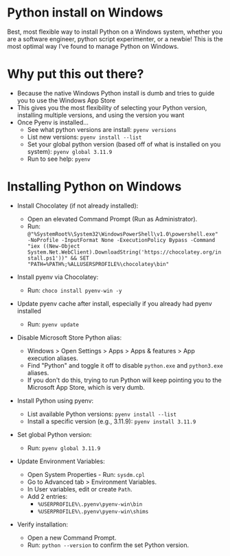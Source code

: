 # Python install on Windows
Best, most flexible way to install Python on a Windows system, whether you are a software engineer, python script experimenter, or a newbie! This is the most optimal way I've found to manage Python on Windows.

# Why put this out there?
- Because the native Windows Python install is dumb and tries to guide you to use the Windows App Store
- This gives you the most flexibility of selecting your Python version, installing multiple versions, and using the version you want
- Once Pyenv is installed...
  - See what python versions are install: `pyenv versions`
  - List new versions: `pyenv install --list`
  - Set your global python version (based off of what is installed on you system): `pyenv global 3.11.9`
  - Run to see help: `pyenv`

# Installing Python on Windows

- Install Chocolatey (if not already installed):
  - Open an elevated Command Prompt (Run as Administrator).
  - Run: `@"%SystemRoot%\System32\WindowsPowerShell\v1.0\powershell.exe" -NoProfile -InputFormat None -ExecutionPolicy Bypass -Command "iex ((New-Object System.Net.WebClient).DownloadString('https://chocolatey.org/install.ps1'))" && SET "PATH=%PATH%;%ALLUSERSPROFILE%\chocolatey\bin"`

- Install pyenv via Chocolatey:
  - Run: `choco install pyenv-win -y`
 
- Update pyenv cache after install, especially if you already had pyenv installed
  - Run: `pyenv update`

- Disable Microsoft Store Python alias:
  - Windows > Open Settings > Apps > Apps & features > App execution aliases.
  - Find "Python" and toggle it off to disable `python.exe` and `python3.exe` aliases.
  - If you don't do this, trying to run Python will keep pointing you to the Microsoft App Store, which is very dumb.

- Install Python using pyenv:
  - List available Python versions: `pyenv install --list`
  - Install a specific version (e.g., 3.11.9): `pyenv install 3.11.9`

- Set global Python version:
  - Run: `pyenv global 3.11.9`

- Update Environment Variables:
  - Open System Properties - Run: `sysdm.cpl`
  - Go to Advanced tab > Environment Variables.
  - In User variables, edit or create `Path`.
  - Add 2 entries:
    - `%USERPROFILE%\.pyenv\pyenv-win\bin`
    - `%USERPROFILE%\.pyenv\pyenv-win\shims`

- Verify installation:
  - Open a new Command Prompt.
  - Run: `python --version` to confirm the set Python version.
